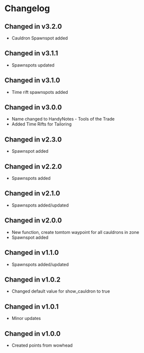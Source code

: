 # Changelog

## Changed in v3.2.0
* Cauldron Spawnspot added

## Changed in v3.1.1
* Spawnspots updated

## Changed in v3.1.0
* Time rift spawnspots added

## Changed in v3.0.0
* Name changed to HandyNotes - Tools of the Trade
* Added Time Rifts for Tailoring

## Changed in v2.3.0
* Spawnspot added

## Changed in v2.2.0
* Spawnspots added

## Changed in v2.1.0
* Spawnspots added/updated

## Changed in v2.0.0
* New function, create tomtom waypoint for all cauldrons in zone
* Spawnspot added

## Changed in v1.1.0
* Spawnspots added/updated

## Changed in v1.0.2
* Changed default value for show_cauldron to true

## Changed in v1.0.1
* Minor updates

## Changed in v1.0.0
* Created points from wowhead

